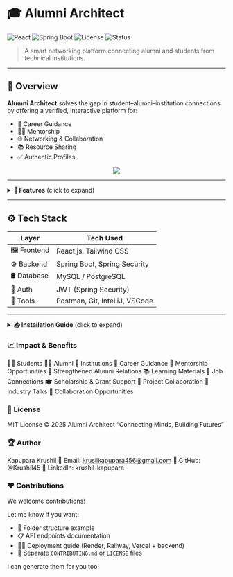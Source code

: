 # 🎓 Alumni Architect

![React](https://img.shields.io/badge/Frontend-React-blue?style=flat&logo=react)
![Spring Boot](https://img.shields.io/badge/Backend-SpringBoot-brightgreen?style=flat&logo=springboot)
![License](https://img.shields.io/badge/License-MIT-purple.svg)
![Status](https://img.shields.io/badge/Status-Development-orange)

> A smart networking platform connecting alumni and students from technical institutions.

---

## 🚀 Overview

**Alumni Architect** solves the gap in student–alumni–institution connections by offering a verified, interactive platform for:

- 🎯 Career Guidance  
- 🧑‍💼 Mentorship  
- 🌐 Networking & Collaboration  
- 📚 Resource Sharing  
- ✅ Authentic Profiles  

<div align="center">
  <img src="![image](https://github.com/user-attachments/assets/582d6aac-913b-404f-8004-d628ad789265)
"/>
</div>

---

<details>
<summary><strong>📘 Features</strong> (click to expand)</summary>

### 🧠 Core Features

- **Resource Library**: Centralized access to learning materials.
- **Group Study Rooms**: Online collaborative spaces.
- **Real-World Projects**: Hands-on industry projects with alumni.
- **Skill Tracker**: Track and monitor student progress.
- **Alumni Meetups**: Online/offline networking events.
- **Discussion Forums**: Peer-to-peer and alumni interaction spaces.

</details>

---

## ⚙️ Tech Stack

| Layer       | Tech Used                         |
|-------------|----------------------------------|
| 🖼 Frontend | React.js, Tailwind CSS           |
| ⚙ Backend   | Spring Boot, Spring Security     |
| 🛢 Database | MySQL / PostgreSQL               |
| 🔐 Auth     | JWT (Spring Security)            |
| 🧪 Tools    | Postman, Git, IntelliJ, VSCode   |

---

<details>
<summary><strong>📥 Installation Guide</strong> (click to expand)</summary>

### 🔧 Backend Setup (Spring Boot)
# Clone the backend repo
git clone https://github.com/your-org/alumni-architect-backend.git
cd alumni-architect-backend

# Setup your DB configs in src/main/resources/application.properties
spring.datasource.url=jdbc:mysql://localhost:3306/alumni_db
spring.datasource.username=root
spring.datasource.password=your_password

# Run the backend
./mvnw spring-boot:run


💻 Frontend Setup (React)
bash
Copy
Edit
# Clone the frontend repo
git clone https://github.com/your-org/alumni-architect-frontend.git
cd alumni-architect-frontend

# Install dependencies
npm install

# Run the app
npm start

</details>

### 📈 Impact & Benefits
👨‍🎓 Students	👩‍💼 Alumni	🏫 Institutions
🎯 Career Guidance	🤝 Mentorship Opportunities	📣 Strengthened Alumni Relations
📚 Learning Materials	💼 Job Connections	🎓 Scholarship & Grant Support
🤝 Project Collaboration	🎤 Industry Talks	🔗 Collaboration Opportunities

### 📄 License
MIT License © 2025 Alumni Architect
“Connecting Minds, Building Futures”

### 🏆 Author
Kapupara Krushil
📧 Email: krusilkapupara456@gmail.com
🔗 GitHub: @Krushil45
🔗 LinkedIn: krushil-kapupara

### ❤️ Contributions
We welcome contributions!

Let me know if you want:

- 📁 Folder structure example  
- 📋 API endpoints documentation  
- 🧑‍💻 Deployment guide (Render, Railway, Vercel + backend)  
- 📝 Separate `CONTRIBUTING.md` or `LICENSE` files  

I can generate them for you too!
